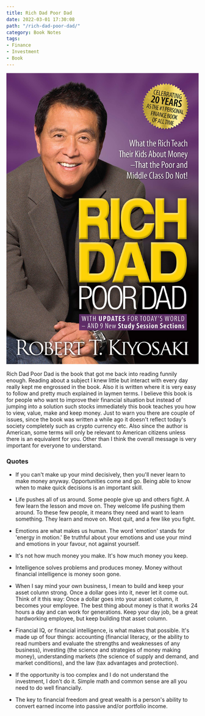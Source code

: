 ```yaml
---
title: Rich Dad Poor Dad
date: 2022-03-01 17:30:08
path: "/rich-dad-poor-dad/"
category: Book Notes
tags:
- Finance
- Investment
- Book
---
```


![The cover of Rich Dad Poor Dad](./richdadpoordad-cover.jpg)

Rich Dad Poor Dad is the book that got me back into reading funnily enough. Reading about a subject I knew little but interact with every day really kept me engrossed in the book. Also it is written where it is very easy to follow and pretty much explained in laymen terms. I believe this book is for people who want to improve their financial situation but instead of jumping into a solution such stocks immediately this book teaches you how to view, value, make and keep money. Just to warn you there are couple of issues, since the book was written a while ago it doesn't reflect today's society completely such as crypto currency etc. Also since the author is American, some terms will only be relevant to American citizens unless there is an equivalent for you. Other than I think the overall message is very important for everyone to understand.

### Quotes

- If you can't make up your mind decisively, then you'll never learn to make money anyway. Opportunities come and go. Being able to know when to make quick decisions is an important skill. 


- Life pushes all of us around. Some people give up and others fight. A few learn the lesson and move on. They welcome life pushing them around. To these few people, it means they need and want to learn something. They learn and move on. Most quit, and a few like you fight.


- Emotions are what makes us human. The word 'emotion' stands for 'energy in motion.' Be truthful about your emotions and use your mind and emotions in your favour, not against yourself. 


- It's not how much money you make. It's how much money you keep.


- Intelligence solves problems and produces money. Money without financial intelligence is money soon gone.


- When I say mind your own business, I mean to build and keep your asset column strong. Once a dollar goes into it, never let it come out. Think of it this way: Once a dollar goes into your asset column, it becomes your employee. The best thing about money is that it works 24 hours a day and can work for generations. Keep your day job, be a great hardworking employee, but keep building that asset column.


- Financial IQ, or financial intelligence, is what makes that possible. It's made up of four things: accounting (financial literacy, or the ability to read numbers and evaluate the strengths and weaknesses of any business), investing (the science and strategies of money making money), understanding markets (the science of supply and demand, and market conditions), and the law (tax advantages and protection).


- If the opportunity is too complex and I do not understand the investment, I don't do it. Simple math and common sense are all you need to do well financially.


- The key to financial freedom and great wealth is a person's ability to convert earned income into passive and/or portfolio income.

